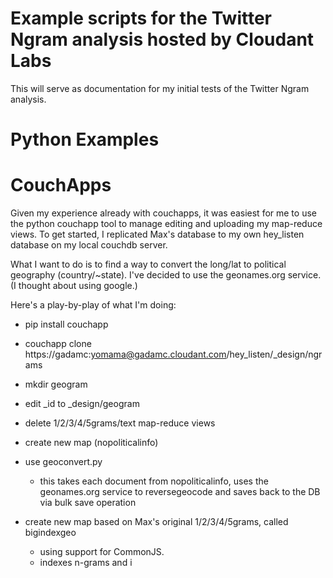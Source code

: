 Example scripts for the Twitter Ngram analysis hosted by Cloudant Labs
=================

This will serve as documentation for my initial tests of the Twitter Ngram analysis. 

Python Examples
=============

CouchApps
===========

Given my experience already with couchapps, it was easiest for me to use the python couchapp tool to manage editing and uploading my map-reduce views. To get started, I replicated Max's database to my own hey_listen database on my local couchdb server. 

What I want to do is to find a way to convert the long/lat to political geography (country/~state). I've decided to use the geonames.org service. (I thought about using google.) 

Here's a play-by-play of what I'm doing:

* pip install couchapp
* couchapp clone https://gadamc:yomama@gadamc.cloudant.com/hey_listen/_design/ngrams
* mkdir geogram
* edit _id to _design/geogram
* delete 1/2/3/4/5grams/text map-reduce views
* create new map (nopoliticalinfo) 

* use geoconvert.py
    * this takes each document from nopoliticalinfo, uses the geonames.org service to reversegeocode and saves back to the DB via bulk save operation


* create new map based on Max's original 1/2/3/4/5grams, called bigindexgeo
    * using support for CommonJS. 
    * indexes n-grams and i







